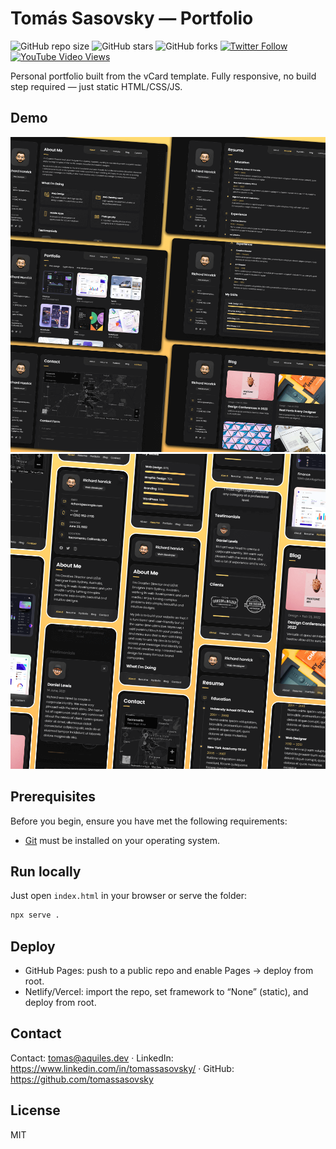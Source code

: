 # Tomás Sasovsky — Portfolio

![GitHub repo size](https://img.shields.io/github/repo-size/codewithsadee/vcard-personal-portfolio)
![GitHub stars](https://img.shields.io/github/stars/codewithsadee/vcard-personal-portfolio?style=social)
![GitHub forks](https://img.shields.io/github/forks/codewithsadee/vcard-personal-portfolio?style=social)
[![Twitter Follow](https://img.shields.io/twitter/follow/codewithsadee_?style=social)](https://twitter.com/intent/follow?screen_name=codewithsadee_)
[![YouTube Video Views](https://img.shields.io/youtube/views/SoxmIlgf2zM?style=social)](https://youtu.be/SoxmIlgf2zM)

Personal portfolio built from the vCard template. Fully responsive, no build step required — just static HTML/CSS/JS.

## Demo

![vCard Desktop Demo](./website-demo-image/desktop.png "Desktop Demo")
![vCard Mobile Demo](./website-demo-image/mobile.png "Mobile Demo")

## Prerequisites

Before you begin, ensure you have met the following requirements:

* [Git](https://git-scm.com/downloads "Download Git") must be installed on your operating system.

## Run locally

Just open `index.html` in your browser or serve the folder:

```bash
npx serve .
```

## Deploy

- GitHub Pages: push to a public repo and enable Pages → deploy from root.
- Netlify/Vercel: import the repo, set framework to “None” (static), and deploy from root.

## Contact

Contact: tomas@aquiles.dev · LinkedIn: https://www.linkedin.com/in/tomassasovsky/ · GitHub: https://github.com/tomassasovsky

## License

MIT
